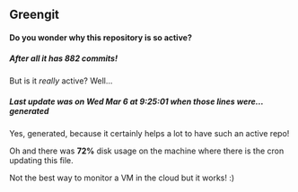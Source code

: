 ## Greengit

#### Do you wonder why this repository is so active?

##### After all it has 882 commits!

But is it *really* active? Well...

##### Last update was on Wed Mar 6 at 9:25:01 when those lines were... generated

Yes, generated, because it certainly helps a lot to have such an active repo!

Oh and there was **72%** disk usage on the machine
where there is the cron updating this file.

Not the best way to monitor a VM in the cloud but it works! :)
